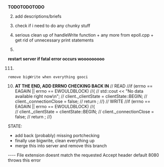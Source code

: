 

**TODOTODOTODO**


2) 
	add descriptions/briefs

7) 
	check if i need to do any chunky stuff

8) 	
	serious clean up of handleWrite function + any more from epoll.cpp
		+ get rid of unnecessary print statements

9) 
**restart server if fatal error occurs wooooooooo**





111) 
	remove bigWrite when everything gooci




10) 
	**AT THE END, ADD ERRNO CHECKING BACK IN**
	// READ
	//if (errno == EAGAIN || errno == EWOULDBLOCK)
	//{
	//	std::cout << "No data available right now\n";
	//	client._clientState = clientState::BEGIN;
	//	client._connectionClose = false;
	//	return ;
	//}
	// WRITE
	//if (errno == EAGAIN || errno == EWOULDBLOCK)
	//{		
	//	client._clientState = clientState::BEGIN;
	//	client._connectionClose = false;
	//	return ;
	//}




STATE:

- add back (probably) missing portchecking
- finally use bigwrite, clean everything up
- merge this into server and remove this branch

---- File extension doesnt match the requested Accept header
	default 8080 throws this error